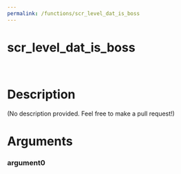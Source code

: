 ```yaml
---
permalink: /functions/scr_level_dat_is_boss
---
```

# scr_level_dat_is_boss  
&nbsp;  
# Description  
(No description provided. Feel free to make a pull request!) 
&nbsp;  
# Arguments
### argument0

&nbsp;    


